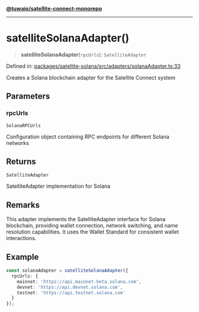 [**@tuwaio/satellite-connect-monorepo**](../../../README.md)

***

# satelliteSolanaAdapter()

> **satelliteSolanaAdapter**(`rpcUrls`): `SatelliteAdapter`

Defined in: [packages/satellite-solana/src/adapters/solanaAdapter.ts:33](https://github.com/TuwaIO/satellite-connect/blob/3665b1d14479f81479de58c9ee0423967cf0e219/packages/satellite-solana/src/adapters/solanaAdapter.ts#L33)

Creates a Solana blockchain adapter for the Satellite Connect system

## Parameters

### rpcUrls

`SolanaRPCUrls`

Configuration object containing RPC endpoints for different Solana networks

## Returns

`SatelliteAdapter`

SatelliteAdapter implementation for Solana

## Remarks

This adapter implements the SatelliteAdapter interface for Solana blockchain,
providing wallet connection, network switching, and name resolution capabilities.
It uses the Wallet Standard for consistent wallet interactions.

## Example

```typescript
const solanaAdapter = satelliteSolanaAdapter({
  rpcUrls: {
    mainnet: 'https://api.mainnet-beta.solana.com',
    devnet: 'https://api.devnet.solana.com',
    testnet: 'https://api.testnet.solana.com'
  }
});
```
